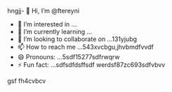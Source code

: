 hngjj- 👋 Hi, I’m @ftereyni
- 👀 I’m interested in ...
- 🌱 I’m currently learning ...
- 💞️ I’m looking to collaborate on ...131yjubg
- 📫 How to reach me ...543xvcbgu,jhvbmdfvvdf
- 😄 Pronouns: ...5sdf15277sdfrwqrw
- ⚡ Fun fact: ...sdfsdfdsffsdf
werdsf87zc693sdfvbvv
<!---sdfdfgsdfsdfw66363hng2222hjmhjm
ftereyni/ftereyni is a ✨ special ✨ repository becausgere its `README.md` (thi65s file) appears on your GitHub promghhgmfile.45bgbgh,j
You can click the Preview link to take a look at your uyuy.5jmjmj
--->
gsf
fh4cvbcv
